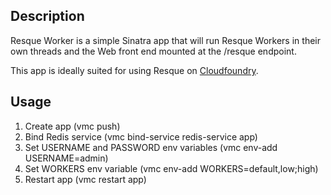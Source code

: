 Description
-----------

Resque Worker is a simple Sinatra app that will run Resque Workers in their own threads and the Web front end mounted at the /resque endpoint.

This app is ideally suited for using Resque on [Cloudfoundry](http://cloudfoundry.com).

Usage
-----

1. Create app (vmc push)
2. Bind Redis service (vmc bind-service redis-service app)
3. Set USERNAME and PASSWORD env variables (vmc env-add USERNAME=admin)
4. Set WORKERS env variable (vmc env-add WORKERS=default,low;high)
5. Restart app (vmc restart app)

